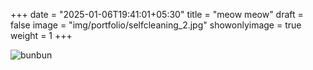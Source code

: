 +++
date = "2025-01-06T19:41:01+05:30"
title = "meow meow"
draft = false
image = "img/portfolio/selfcleaning_2.jpg"
showonlyimage = true
weight = 1
+++

![bunbun](/img/portfolio/selfcleaning_2.jpg)
